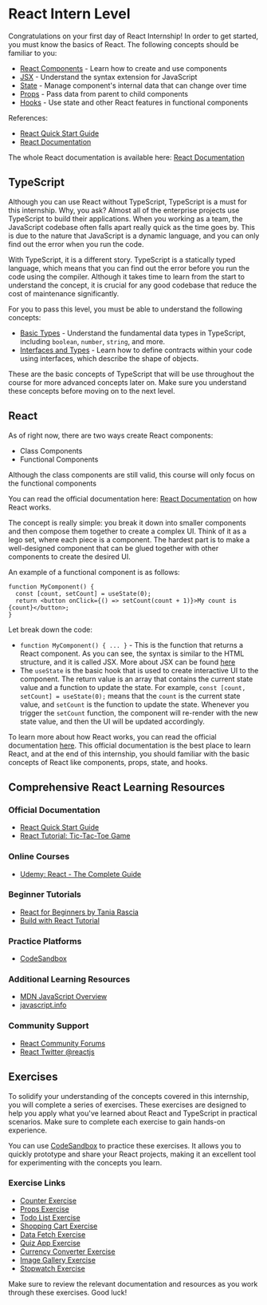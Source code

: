 # React Intern Level

Congratulations on your first day of React Internship! In order to get started, you must know the basics of React. The following concepts should be familiar to you:

- [React Components](https://react.dev/learn/your-first-component) - Learn how to create and use components
- [JSX](https://react.dev/learn/writing-markup-with-jsx) - Understand the syntax extension for JavaScript
- [State](https://react.dev/learn/state-a-components-memory) - Manage component's internal data that can change over time
- [Props](https://react.dev/learn/passing-props-to-a-component) - Pass data from parent to child components
- [Hooks](https://react.dev/learn/react-hooks) - Use state and other React features in functional components

References:
- [React Quick Start Guide](https://react.dev/learn)
- [React Documentation](https://react.dev)

The whole React documentation is available here: [React Documentation](https://react.dev/learn)


## TypeScript

Although you can use React without TypeScript, TypeScript is a must for this internship. Why, you ask? Almost all of the enterprise projects use TypeScript to build their applications. When you working as a team, the JavaScript codebase often falls apart really quick as the time goes by. This is due to the nature that JavaScript is a dynamic language, and you can only find out the error when you run the code. 

With TypeScript, it is a different story. TypeScript is a statically typed language, which means that you can find out the error before you run the code using the compiler. Although it takes time to learn from the start to understand the concept, it is crucial for any good codebase that reduce the cost of maintenance significantly.

For you to pass this level, you must be able to understand the following concepts:

- [Basic Types](https://www.typescriptlang.org/docs/handbook/2/everyday-types.html) - Understand the fundamental data types in TypeScript, including `boolean`, `number`, `string`, and more.
- [Interfaces and Types](https://www.typescriptlang.org/docs/handbook/2/objects.html) - Learn how to define contracts within your code using interfaces, which describe the shape of objects.

These are the basic concepts of TypeScript that will be use throughout the course for more advanced concepts later on. Make sure you understand these concepts before moving on to the next level.

## React

As of right now, there are two ways create React components:

- Class Components
- Functional Components

Although the class components are still valid, this course will only focus on the functional components

You can read the official documentation here: [React Documentation](https://react.dev/learn) on how React works. 

The concept is really simple: you break it down into smaller components and then compose them together to create a complex UI. Think of it as a lego set, where each piece is a component. The hardest part is to make a well-designed component that can be glued together with other components to create the desired UI.

An example of a functional component is as follows:

```tsx
function MyComponent() {
  const [count, setCount] = useState(0);
  return <button onClick={() => setCount(count + 1)}>My count is {count}</button>;
}
```

Let break down the code:

- `function MyComponent() { ... }` - This is the function that returns a React component. As you can see, the syntax is similar to the HTML structure, and it is called JSX. More about JSX can be found [here](https://react.dev/learn/writing-markup-with-jsx)
- The `useState` is the basic hook that is used to create interactive UI to the component. The return value is an array that contains the current state value and a function to update the state. For example, `const [count, setCount] = useState(0);` means that the `count` is the current state value, and `setCount` is the function to update the state. Whenever you trigger the `setCount` function, the component will re-render with the new state value, and then the UI will be updated accordingly.

To learn more about how React works, you can read the official documentation [here](https://react.dev/learn). This official documentation is the best place to learn React, and at the end of this internship, you should familiar with the basic concepts of React like components, props, state, and hooks.

## Comprehensive React Learning Resources

### Official Documentation
- [React Quick Start Guide](https://react.dev/learn)
- [React Tutorial: Tic-Tac-Toe Game](https://react.dev/learn/tutorial-tic-tac-toe)

### Online Courses
- [Udemy: React - The Complete Guide](https://www.udemy.com/course/react-the-complete-guide-incl-redux/)

### Beginner Tutorials
- [React for Beginners by Tania Rascia](https://www.taniarascia.com/getting-started-with-react/)
- [Build with React Tutorial](https://buildwithreact.com/tutorial)

### Practice Platforms
- [CodeSandbox](https://codesandbox.io/)

### Additional Learning Resources
- [MDN JavaScript Overview](https://developer.mozilla.org/en-US/docs/Web/JavaScript)
- [javascript.info](https://javascript.info/)

### Community Support
- [React Community Forums](https://react.dev/community)
- [React Twitter @reactjs](https://twitter.com/reactjs)


## Exercises

To solidify your understanding of the concepts covered in this internship, you will complete a series of exercises. These exercises are designed to help you apply what you've learned about React and TypeScript in practical scenarios. Make sure to complete each exercise to gain hands-on experience.

You can use [CodeSandbox](https://codesandbox.io/) to practice these exercises. It allows you to quickly prototype and share your React projects, making it an excellent tool for experimenting with the concepts you learn.

### Exercise Links
- [Counter Exercise](./Exercises/CounterExercise.tsx)
- [Props Exercise](./Exercises/PropsExercise.tsx)
- [Todo List Exercise](./Exercises/TodoListExercise.tsx)
- [Shopping Cart Exercise](./Exercises/ShoppingCartExercise.tsx)
- [Data Fetch Exercise](./Exercises/DataFetchExercise.tsx)
- [Quiz App Exercise](./Exercises/QuizAppExercise.tsx)
- [Currency Converter Exercise](./Exercises/CurrencyConverterExercise.tsx)
- [Image Gallery Exercise](./Exercises/ImageGalleryExercise.tsx)
- [Stopwatch Exercise](./Exercises/StopwatchExercise.tsx)

Make sure to review the relevant documentation and resources as you work through these exercises. Good luck!
